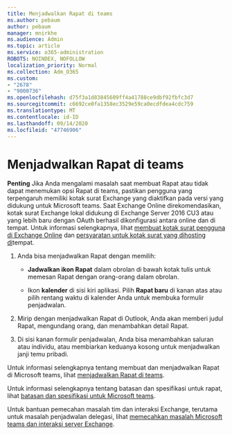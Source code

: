 ```yaml
---
title: Menjadwalkan Rapat di teams
ms.author: pebaum
author: pebaum
manager: mnirkhe
ms.audience: Admin
ms.topic: article
ms.service: o365-administration
ROBOTS: NOINDEX, NOFOLLOW
localization_priority: Normal
ms.collection: Adm_O365
ms.custom:
- "2678"
- "9000736"
ms.openlocfilehash: d75f3a1d83845609ff4a41788ce9dbf92fbfc3d7
ms.sourcegitcommit: c6692ce0fa1358ec3529e59ca0ecdfdea4cdc759
ms.translationtype: MT
ms.contentlocale: id-ID
ms.lasthandoff: 09/14/2020
ms.locfileid: "47746906"
---
```

# <a name="schedule-a-meeting-in-teams"></a>Menjadwalkan Rapat di teams

**Penting** Jika Anda mengalami masalah saat membuat Rapat atau tidak dapat menemukan opsi Rapat di teams, pastikan pengguna yang terpengaruh memiliki kotak surat Exchange yang diaktifkan pada versi yang didukung untuk Microsoft teams. Saat Exchange Online direkomendasikan, kotak surat Exchange lokal didukung di Exchange Server 2016 CU3 atau yang lebih baru dengan OAuth berhasil dikonfigurasi antara online dan di tempat. Untuk informasi selengkapnya, lihat [membuat kotak surat pengguna di Exchange Online](https://docs.microsoft.com/exchange/recipients-in-exchange-online/create-user-mailboxes) dan [persyaratan untuk kotak surat yang dihosting di](https://docs.microsoft.com/microsoftteams/exchange-teams-interact#requirements-for-mailboxes-hosted-on-premises)tempat. 

1. Anda bisa menjadwalkan Rapat dengan memilih:

    - **Jadwalkan ikon Rapat** dalam obrolan di bawah kotak tulis untuk memesan Rapat dengan orang-orang dalam obrolan.

    - Ikon **kalender** di sisi kiri aplikasi. Pilih **Rapat baru** di kanan atas atau pilih rentang waktu di kalender Anda untuk membuka formulir penjadwalan.

2. Mirip dengan menjadwalkan Rapat di Outlook, Anda akan memberi judul Rapat, mengundang orang, dan menambahkan detail Rapat.

3. Di sisi kanan formulir penjadwalan, Anda bisa menambahkan saluran atau individu, atau membiarkan keduanya kosong untuk menjadwalkan janji temu pribadi.

Untuk informasi selengkapnya tentang membuat dan menjadwalkan Rapat di Microsoft teams, lihat [menjadwalkan Rapat di teams](https://support.office.com/article/Schedule-a-meeting-in-Teams-943507a9-8583-4c58-b5d2-8ec8265e04e5).

Untuk informasi selengkapnya tentang batasan dan spesifikasi untuk rapat, lihat [batasan dan spesifikasi untuk Microsoft teams](https://docs.microsoft.com/microsoftteams/limits-specifications-teams#meetings-and-calls).

Untuk bantuan pemecahan masalah tim dan interaksi Exchange, terutama untuk masalah penjadwalan delegasi, lihat [memecahkan masalah Microsoft teams dan interaksi server Exchange](https://docs.microsoft.com/microsoftteams/troubleshoot/known-issues/teams-exchange-interaction-issue).